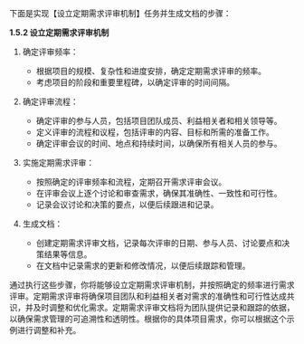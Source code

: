 下面是实现【设立定期需求评审机制】任务并生成文档的步骤：

**1.5.2 设立定期需求评审机制**

1. 确定评审频率：

   - 根据项目的规模、复杂性和进度安排，确定定期需求评审的频率。
   - 考虑项目的阶段和重要里程碑，以确定评审的时间间隔。

2. 确定评审流程：

   - 确定评审的参与人员，包括项目团队成员、利益相关者和相关领导等。
   - 定义评审的流程和议程，包括评审的内容、目标和所需的准备工作。
   - 确定评审会议的时间、地点和持续时间，以确保所有相关人员的参与。

3. 实施定期需求评审：

   - 按照确定的评审频率和流程，定期召开需求评审会议。
   - 在评审会议上逐个讨论和审查需求，确保其准确性、一致性和可行性。
   - 记录会议讨论和决策的要点，以便后续跟进和记录。

4. 生成文档：

   - 创建定期需求评审文档，记录每次评审的日期、参与人员、讨论要点和决策结果等信息。
   - 在文档中记录需求的更新和修改情况，以便后续跟踪和管理。

通过执行这些步骤，你将能够设立定期需求评审机制，并按照确定的频率进行需求评审。定期需求评审将确保项目团队和利益相关者对需求的准确性和可行性达成共识，并及时调整和优化需求。定期需求评审文档将为团队提供记录和跟踪的依据，以确保需求管理的可追溯性和透明性。根据你的具体项目需求，你可以根据这个示例进行调整和补充。
